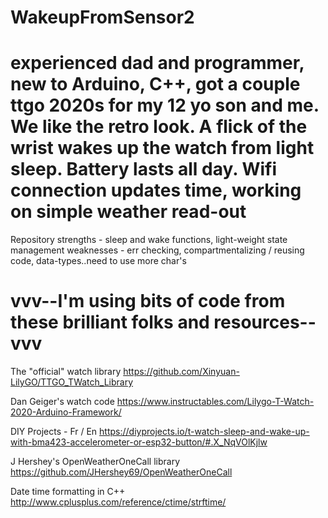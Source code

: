 # WakeupFromSensor2

# experienced dad and programmer, new to Arduino, C++, got a couple ttgo 2020s for my 12 yo son and me. We like the retro look. A flick of the wrist wakes up the watch from light sleep. Battery lasts all day. Wifi connection updates time, working on simple weather read-out

Repository
strengths - sleep and wake functions, light-weight state management
weaknesses - err checking, compartmentalizing / reusing code, data-types..need to use more char's


# vvv--I'm using bits of code from these brilliant folks and resources--vvv

The "official" watch library
https://github.com/Xinyuan-LilyGO/TTGO_TWatch_Library

Dan Geiger's watch code
https://www.instructables.com/Lilygo-T-Watch-2020-Arduino-Framework/

DIY Projects - Fr / En
https://diyprojects.io/t-watch-sleep-and-wake-up-with-bma423-accelerometer-or-esp32-button/#.X_NqVOlKjlw

J Hershey's OpenWeatherOneCall library
https://github.com/JHershey69/OpenWeatherOneCall 

Date time formatting in C++
http://www.cplusplus.com/reference/ctime/strftime/
